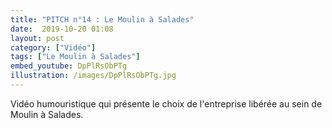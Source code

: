 ```yaml
---
title: "PITCH n°14 : Le Moulin à Salades"
date:  2019-10-20 01:08
layout: post
category: ["Vidéo"]
tags: ["Le Moulin à Salades"]
embed_youtube: DpPlRsObPTg
illustration: /images/DpPlRsObPTg.jpg
---
```

Vidéo humouristique qui présente le choix de l'entreprise libérée au sein de Moulin à Salades.
